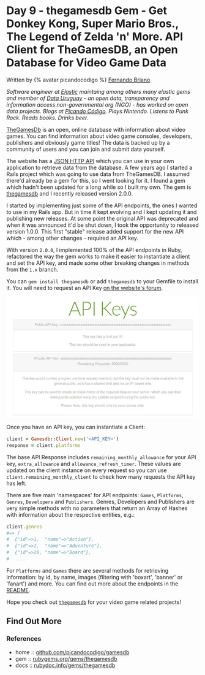 # Day 9 - thegamesdb Gem - Get Donkey Kong, Super Mario Bros., The Legend of Zelda 'n' More. API Client for TheGamesDB, an Open Database for Video Game Data


Written by {% avatar picandocodigo %} [Fernando Briano](https://github.com/picandocodigo)

_Software engineer at [Elastic](https://www.elastic.co) maintaing among others many elastic gems and member of [Data Uruguay](https://data.org.uy/) - an open data, transparency and information access non-governmental org (NGO) - has worked on open data projects. Blogs at [Picando Código](https://picandocodigo.net). Plays Nintendo. Listens to Punk Rock. Reads books. Drinks beer._



[TheGamesDb](https://thegamesdb.net/) is an open, online database with information about video games. You can find information about video game consoles, developers, publishers and obviously game titles! The data is backed up by a community of users and you can join and submit data yourself.

The website has a [JSON HTTP API](https://api.thegamesdb.net/) which you can use in your own application to retrieve data from the database. A few years ago I started a Rails project which was going to use data from TheGamesDB. I assumed there'd already be a gem for this, so I went looking for it. I found a gem which hadn't been updated for a long while so I built my own. The gem is [thegamesdb](https://rubygems.org/gems/thegamesdb) and I recently released version 2.0.0.

I started by implementing just some of the API endpoints, the ones I wanted to use in my Rails app. But in time it kept evolving and I kept updating it and publishing new releases. At some point the original API was deprecated and when it was announced it'd be shut down, I took the opportunity to released version 1.0.0. This first "stable" release added support for the new API which - among other changes - required an API key.

With version `2.0.0`, I implemented 100% of the API endpoints in Ruby, refactored the way the gem works to make it easier to instantiate a client and set the API key, and made some other breaking changes in methods from the `1.x` branch.

You can `gem install thegamesdb` or add `thegamesdb` to your Gemfile to install it. You will need to request an API Key [on the website's forum](https://forums.thegamesdb.net/viewforum.php?f=10).

[![API keys](i/thegamesdb-api-keys.jpg)](https://api.thegamesdb.net/key.php)

Once you have an API key, you can instantiate a Client:

```ruby
client = Gamesdb::Client.new('<API_KEY>')
response = client.platforms
```

The base API Response includes `remaining_monthly_allowance` for your API key, `extra_allowance` and `allowance_refresh_timer`. These values are updated on the client instance on every request so you can use `client.remaining_monthly_client` to check how many requests the API key has left.

There are five main 'namespaces' for API endpoints: `Games`, `Platforms`, `Genres`, `Developers` and `Publishers`. Genres, Developers and Publishers are very simple methods with no parameters that return an Array of Hashes with information about the respective entities, e.g.:

```ruby
client.genres
#=> [
#  {"id"=>1,  "name"=>"Action"},
#  {"id"=>2,  "name"=>"Adventure"},
#  {"id"=>20, "name"=>"Board"},
#   ...
```

For `Platforms` and `Games` there are several methods for retrieving information: by id, by name, images (filtering with 'boxart', 'banner' or 'fanart') and more. You can find out more about the endpoints in the [README](https://github.com/picandocodigo/gamesdb#gamesdb--).

Hope you check out [`thegamesdb`](https://github.com/picandocodigo/gamesdb) for your video game related projects!



## Find Out More

### References

- home :: [github.com/picandocodigo/gamesdb](https://github.com/picandocodigo/gamesdb)
- gem :: [rubygems.org/gems/thegamesdb](https://rubygems.org/gems/thegamesdb)
- docs :: [rubydoc.info/gems/thegamesdb](https://www.rubydoc.info/gems/thegamesdb/)

